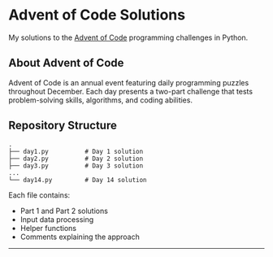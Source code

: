 # Advent of Code Solutions

My solutions to the [Advent of Code](https://adventofcode.com/) programming challenges in Python.

## About Advent of Code

Advent of Code is an annual event featuring daily programming puzzles throughout December. Each day presents a two-part challenge that tests problem-solving skills, algorithms, and coding abilities.

## Repository Structure

```
.
├── day1.py          # Day 1 solution
├── day2.py          # Day 2 solution
├── day3.py          # Day 3 solution
...
└── day14.py         # Day 14 solution
```

Each file contains:
- Part 1 and Part 2 solutions
- Input data processing
- Helper functions
- Comments explaining the approach

---
